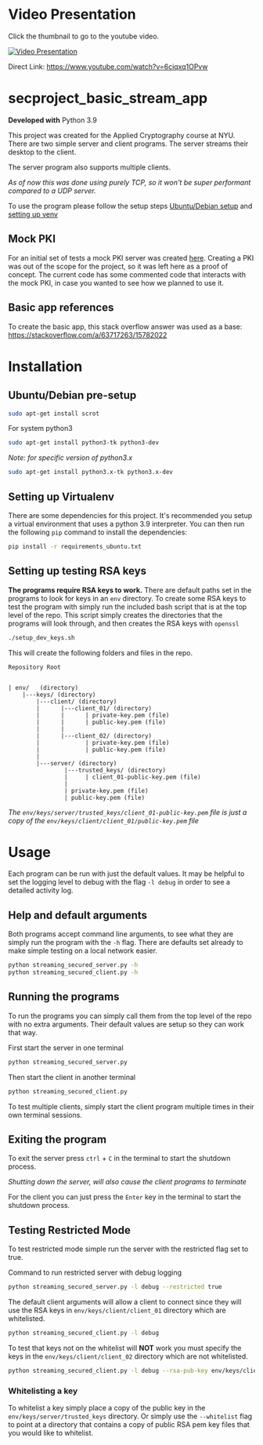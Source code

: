 # Video Presentation
Click the thumbnail to go to the youtube video.

[![Video Presentation](https://i.ytimg.com/vi/6ciqxq1OPvw/hqdefault.jpg?sqp=-oaymwEcCOADEI4CSFXyq4qpAw4IARUAAIhCGAFwAcABBg==&rs=AOn4CLDpQGbY-H3hVRSZZ49Bg1mMOezXYw)](https://www.youtube.com/watch?v=6ciqxq1OPvw)

Direct Link: https://www.youtube.com/watch?v=6ciqxq1OPvw

# secproject_basic_stream_app

**Developed with** Python 3.9

This project was created for the Applied Cryptography course at NYU. There are two simple server and client programs. The server streams their desktop to the client.

The server program also supports multiple clients.

_As of now this was done using purely TCP, so it won't be super performant compared to a UDP server._

To use the program please follow the setup steps [Ubuntu/Debian setup](#ubuntudebian-pre-setup) and [setting up venv](#setting-up-virtualenv)

## Mock PKI
For an initial set of tests a mock PKI server was created [here](./simple_pki). Creating a PKI was out of the scope for the project, so it was left here as a proof of concept. The current code has some commented code that interacts with the mock PKI, in case you wanted to see how we planned to use it.

## Basic app references
To create the basic app, this stack overflow answer was used as a base:
https://stackoverflow.com/a/63717263/15782022


# Installation
## Ubuntu/Debian pre-setup

```bash
sudo apt-get install scrot
```
For system python3
```bash
sudo apt-get install python3-tk python3-dev
```

_Note: for specific version of python3.x_
```bash
sudo apt-get install python3.x-tk python3.x-dev
```

## Setting up Virtualenv

There are some dependencies for this project. It's recommended you setup a virtual environment that uses a python 3.9 interpreter. You can then run the following `pip` command to install the dependencies:

```bash
pip install -r requirements_ubuntu.txt
```

## Setting up testing RSA keys

**The programs require RSA keys to work.** There are default paths set in the programs to look for keys in an `env` directory.
To create some RSA keys to test the program with simply run the included bash script that is at the top level of the repo.
This script simply creates the directories that the programs will look through, and then creates the RSA keys with `openssl`

```bash
./setup_dev_keys.sh
```

This will create the following folders and files in the repo.
```
Repository Root


| env/   (directory)
    |---keys/ (directory)
        |---client/ (directory)
        |      |---client_01/ (directory)
        |      |      | private-key.pem (file)
        |      |      | public-key.pem (file)
        |      |      
        |      |---client_02/ (directory)
        |             | private-key.pem (file)
        |             | public-key.pem (file)
        |
        |---server/ (directory)
                |---trusted_keys/ (directory)
                |     | client_01-public-key.pem (file)
                |
                | private-key.pem (file)
                | public-key.pem (file)
```

_The `env/keys/server/trusted_keys/client_01-public-key.pem` file is just a copy of the `env/keys/client/client_01/public-key.pem` file_

# Usage

Each program can be run with just the default values. It may be helpful to set the logging level to debug with the flag `-l debug` in order to see a detailed activity log.

## Help and default arguments

Both programs accept command line arguments, to see what they are simply run the program with the `-h` flag. There are defaults set already to make simple testing on a local network easier.

```bash
python streaming_secured_server.py -h
python streaming_secured_client.py -h
```

## Running the programs

To run the programs you can simply call them from the top level of the repo with no extra arguments. Their default values are setup so they can work that way.

First start the server in one terminal
```bash
python streaming_secured_server.py
```

Then start the client in another terminal
```bash
python streaming_secured_client.py
```

To test multiple clients, simply start the client program multiple times in their own terminal sessions.

## Exiting the program

To exit the server press `ctrl` + `C` in the terminal to start the shutdown process.

_Shutting down the server, will also cause the client programs to terminate_

For the client you can just press the `Enter` key in the terminal to start the shutdown process.

## Testing Restricted Mode

To test restricted mode simple run the server with the restricted flag set to true.

Command to run restricted server with debug logging
```bash
python streaming_secured_server.py -l debug --restricted true
```

The default client arguments will allow a client to connect since they will use the RSA keys in `env/keys/client/client_01` directory which are whitelisted.
```bash
python streaming_secured_client.py -l debug
```

To test that keys not on the whitelist will **NOT** work you must specify the keys in the `env/keys/client/client_02` directory which are not whitelisted.
```bash
python streaming_secured_client.py -l debug --rsa-pub-key env/keys/client/client_02/public-key.pem --rsa-priv-key env/keys/client/client_02/private-key.pem
```

### Whitelisting a key
To whitelist a key simply place a copy of the public key in the `env/keys/server/trusted_keys` directory. Or simply use the `--whitelist` flag to point at a directory that contains a copy of public RSA pem key files that you would like to whitelist.

